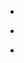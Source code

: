 
- [](/2013/03/312219788225167360/)

- [](/2013/03/311504181078921218/)

- [](/2013/03/311501331783352320/)

